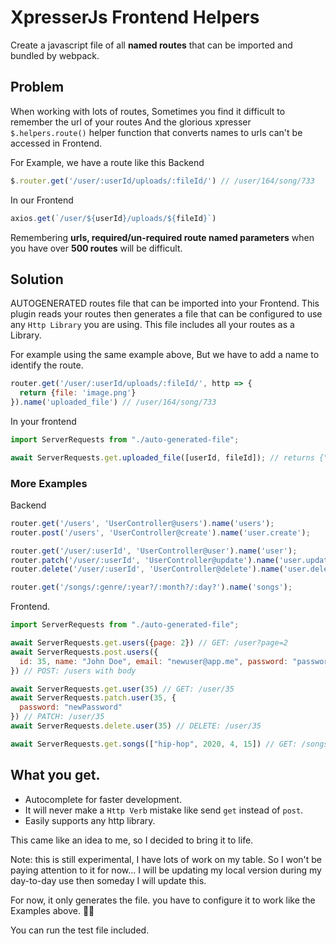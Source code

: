 # XpresserJs Frontend Helpers

Create a javascript file of all **named routes** that can be imported and bundled by webpack.

## Problem

When working with lots of routes, Sometimes you find it difficult to remember the url of your routes And the glorious
xpresser `$.helpers.route()` helper function that converts names to urls can't be accessed in Frontend.

For Example, we have a route like this Backend

```javascript
$.router.get('/user/:userId/uploads/:fileId/') // /user/164/song/733
```

In our Frontend

```javascript
axios.get(`/user/${userId}/uploads/${fileId}`)
```

Remembering **urls, required/un-required route named parameters** when you have over **500 routes** will be difficult.

## Solution

AUTOGENERATED routes file that can be imported into your Frontend. This plugin reads your routes then generates a file
that can be configured to use any `Http Library` you are using. This file includes all your routes as a Library.

For example using the same example above, But we have to add a name to identify the route.

```javascript
router.get('/user/:userId/uploads/:fileId/', http => {
  return {file: 'image.png'}
}).name('uploaded_file') // /user/164/song/733
```

In your frontend

```javascript
import ServerRequests from "./auto-generated-file";

await ServerRequests.get.uploaded_file([userId, fileId]); // returns {"file": "image.png"}
```

### More Examples

Backend

```javascript
router.get('/users', 'UserController@users').name('users');
router.post('/users', 'UserController@create').name('user.create');

router.get('/user/:userId', 'UserController@user').name('user');
router.patch('/user/:userId', 'UserController@update').name('user.update');
router.delete('/user/:userId', 'UserController@delete').name('user.delete');

router.get('/songs/:genre/:year?/:month?/:day?').name('songs');
```

Frontend.

```javascript
import ServerRequests from "./auto-generated-file";

await ServerRequests.get.users({page: 2}) // GET: /user?page=2
await ServerRequests.post.users({
  id: 35, name: "John Doe", email: "newuser@app.me", password: "password"
}) // POST: /users with body

await ServerRequests.get.user(35) // GET: /user/35
await ServerRequests.patch.user(35, {
  password: "newPassword"
}) // PATCH: /user/35
await ServerRequests.delete.user(35) // DELETE: /user/35

await ServerRequests.get.songs(["hip-hop", 2020, 4, 15]) // GET: /songs/hip-hop/2020/4/15
```

## What you get.

- Autocomplete for faster development.
- It will never make a `Http Verb` mistake like send `get` instead of `post`.
- Easily supports any http library.

This came like an idea to me, so I decided to bring it to life.

Note: this is still experimental, I have lots of work on my table. So I won't be paying attention to it for now... I
will be updating my local version during my day-to-day use then someday I will update this.

For now, it only generates the file. you have to configure it to work like the Examples above. 🤦‍♂️

You can run the test file included.